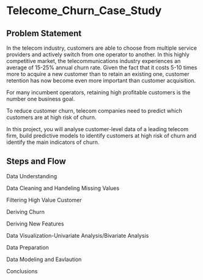 # Telecome_Churn_Case_Study
## Problem Statement
In the telecom industry, customers are able to choose from multiple service providers and actively switch from one operator to another. In this highly competitive market, the telecommunications industry experiences an average of 15-25% annual churn rate. Given the fact that it costs 5-10 times more to acquire a new customer than to retain an existing one, customer retention has now become even more important than customer acquisition.

For many incumbent operators, retaining high profitable customers is the number one business goal.

To reduce customer churn, telecom companies need to predict which customers are at high risk of churn.

In this project, you will analyse customer-level data of a leading telecom firm, build predictive models to identify customers at high risk of churn and identify the main indicators of churn.

## Steps and Flow
Data Understanding

Data Cleaning and Handeling Missing Values

Filtering High Value Customer

Deriving Churn

Deriving New Features

Data Visualization-Univariate Analysis/Bivariate Analysis

Data Preparation

Data Modeling and Eavlaution

Conclusions
